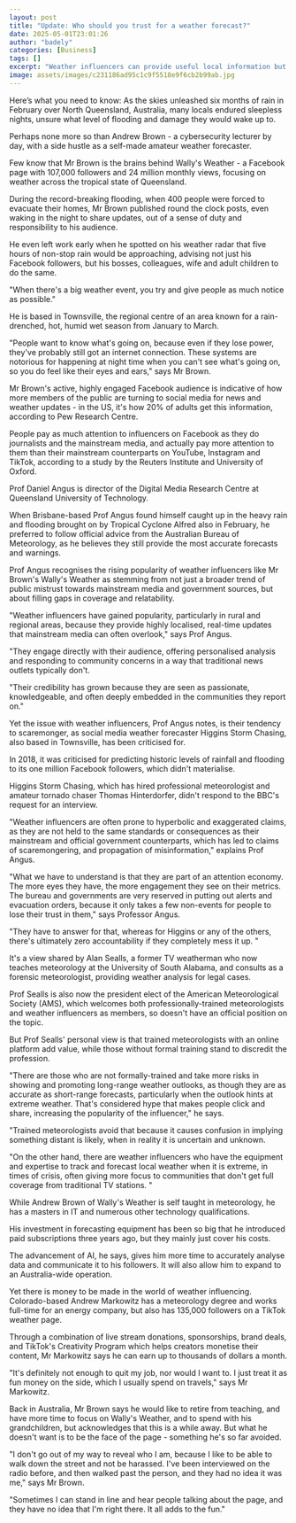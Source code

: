 ```yaml
---
layout: post
title: "Update: Who should you trust for a weather forecast?"
date: 2025-05-01T23:01:26
author: "badely"
categories: [Business]
tags: []
excerpt: "Weather influencers can provide useful local information but are also accused of exaggerating conditions."
image: assets/images/c231186ad95c1c9f5518e9f6cb2b99ab.jpg
---
```


Here’s what you need to know: As the skies unleashed six months of rain in February over North Queensland, Australia, many locals endured sleepless nights, unsure what level of flooding and damage they would wake up to.

Perhaps none more so than Andrew Brown - a cybersecurity lecturer by day, with a side hustle as a self-made amateur weather forecaster.

Few know that Mr Brown is the brains behind Wally's Weather - a Facebook page with 107,000 followers and 24 million monthly views, focusing on weather across the tropical state of Queensland.

During the record-breaking flooding, when 400 people were forced to evacuate their homes, Mr Brown published round the clock posts, even waking in the night to share updates, out of a sense of duty and responsibility to his audience.

He even left work early when he spotted on his weather radar that five hours of non-stop rain would be approaching, advising not just his Facebook followers, but his bosses, colleagues, wife and adult children to do the same.

"When there's a big weather event, you try and give people as much notice as possible."

He is based in Townsville, the regional centre of an area known for a rain-drenched, hot, humid wet season from January to March.

"People want to know what's going on, because even if they lose power, they've probably still got an internet connection. These systems are notorious for happening at night time when you can't see what's going on, so you do feel like their eyes and ears," says Mr Brown.

Mr Brown's active, highly engaged Facebook audience is indicative of how more members of the public are turning to social media for news and weather updates - in the US, it's how 20% of adults get this information, according to Pew Research Centre.

People pay as much attention to influencers on Facebook as they do journalists and the mainstream media, and actually pay more attention to them than their mainstream counterparts on YouTube, Instagram and TikTok, according to a study by the Reuters Institute and University of Oxford.

Prof Daniel Angus is director of the Digital Media Research Centre at Queensland University of Technology.

When Brisbane-based Prof Angus found himself caught up in the heavy rain and flooding brought on by Tropical Cyclone Alfred also in February, he preferred to follow official advice from the Australian Bureau of Meteorology, as he believes they still provide the most accurate forecasts and warnings.

Prof Angus recognises the rising popularity of weather influencers like Mr Brown's Wally's Weather as stemming from not just a broader trend of public mistrust towards mainstream media and government sources, but about filling gaps in coverage and relatability.

"Weather influencers have gained popularity, particularly in rural and regional areas, because they provide highly localised, real-time updates that mainstream media can often overlook," says Prof Angus.

"They engage directly with their audience, offering personalised analysis and responding to community concerns in a way that traditional news outlets typically don't.

"Their credibility has grown because they are seen as passionate, knowledgeable, and often deeply embedded in the communities they report on."

Yet the issue with weather influencers, Prof Angus notes, is their tendency to scaremonger, as social media weather forecaster Higgins Storm Chasing, also based in Townsville, has been criticised for.

In 2018, it was criticised for predicting historic levels of rainfall and flooding to its one million Facebook followers, which didn't materialise.

Higgins Storm Chasing, which has hired professional meteorologist and amateur tornado chaser Thomas Hinterdorfer, didn't respond to the BBC's request for an interview.

"Weather influencers are often prone to hyperbolic and exaggerated claims, as they are not held to the same standards or consequences as their mainstream and official government counterparts, which has led to claims of scaremongering, and propagation of misinformation," explains Prof Angus.

"What we have to understand is that they are part of an attention economy. The more eyes they have, the more engagement they see on their metrics. The bureau and governments are very reserved in putting out alerts and evacuation orders, because it only takes a few non-events for people to lose their trust in them," says Professor Angus.

"They have to answer for that, whereas for Higgins or any of the others, there's ultimately zero accountability if they completely mess it up. "

It's a view shared by Alan Sealls, a former TV weatherman who now teaches meteorology at the University of South Alabama, and consults as a forensic meteorologist, providing weather analysis for legal cases.

Prof Sealls is also now the president elect of the American Meteorological Society (AMS), which welcomes both professionally-trained meteorologists and weather influencers as members, so doesn't have an official position on the topic.

But Prof Sealls' personal view is that trained meteorologists with an online platform add value, while those without formal training stand to discredit the profession.

"There are those who are not formally-trained and take more risks in showing and promoting long-range weather outlooks, as though they are as accurate as short-range forecasts, particularly when the outlook hints at extreme weather. That's considered hype that makes people click and share, increasing the popularity of the influencer," he says.

"Trained meteorologists avoid that because it causes confusion in implying something distant is likely, when in reality it is uncertain and unknown.

"On the other hand, there are weather influencers who have the equipment and expertise to track and forecast local weather when it is extreme, in times of crisis, often giving more focus to communities that don't get full coverage from traditional TV stations. "

While Andrew Brown of Wally's Weather is self taught in meteorology, he has a masters in IT and numerous other technology qualifications.

His investment in forecasting equipment has been so big that he introduced paid subscriptions three years ago, but they mainly just cover his costs.

The advancement of AI, he says, gives him more time to accurately analyse data and communicate it to his followers. It will also allow him to expand to an Australia-wide operation.

Yet there is money to be made in the world of weather influencing. Colorado-based Andrew Markowitz has a meteorology degree and works full-time for an energy company, but also has 135,000 followers on a TikTok weather page.

Through a combination of live stream donations, sponsorships, brand deals, and TikTok's Creativity Program which helps creators monetise their content, Mr Markowitz says he can earn up to thousands of dollars a month.

"It's definitely not enough to quit my job, nor would I want to. I just treat it as fun money on the side, which I usually spend on travels," says Mr Markowitz.

Back in Australia, Mr Brown says he would like to retire from teaching, and have more time to focus on Wally's Weather, and to spend with his grandchildren, but acknowledges that this is a while away. But what he doesn't want is to be the face of the page - something he's so far avoided.

"I don't go out of my way to reveal who I am, because I like to be able to walk down the street and not be harassed. I've been interviewed on the radio before, and then walked past the person, and they had no idea it was me," says Mr Brown.

"Sometimes I can stand in line and hear people talking about the page, and they have no idea that I'm right there. It all adds to the fun."

